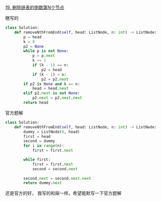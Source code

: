 [19. 删除链表的倒数第N个节点](https://leetcode-cn.com/problems/remove-nth-node-from-end-of-list/)

瞎写的

```python
class Solution:
    def removeNthFromEnd(self, head: ListNode, n: int) -> ListNode:
        p = head
        k = 0
        p2 = None
        while p is not None:
            p = p.next
            k += 1
            if (k - 1) == n:
                p2 = head
            if (k - 1) > n:
                p2 = p2.next
        if p2 is None and k == n:
            head = head.next
        elif p2.next is not None:
            p2.next = p2.next.next
        return head
```

官方题解

```python
class Solution:
    def removeNthFromEnd(self, head: ListNode, n: int) -> ListNode:
        dummy = ListNode(0, head)
        first = head
        second = dummy
        for i in range(n):
            first = first.next

        while first:
            first = first.next
            second = second.next
        
        second.next = second.next.next
        return dummy.next
```

还是官方的好， 我写的和屎一样。希望能默写一下官方题解

